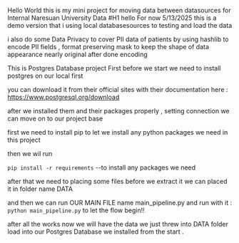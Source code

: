 Hello World this is my mini project for moving data between datasources for Internal Naresuan University Data
#H1 hello
For now 5/13/2025 this is a demo version that i using local databasesources to testing and load the data

i also do some Data Privacy to cover PII data of patients by using hashlib to encode PII fields , format preserving mask to keep the shape of data appearance nearly original after done encoding

This is Postgres Database project
First before we start we need to install postgres on our local first

you can download it from their official sites with their documentation here : https://www.postgresql.org/download

after we installed them and their packages properly , setting connection we can move on to our project base

first we need to install pip to let we install any python packages we need in this project 

then we wil run

```pip install -r requirements```    --to install any packages we need

after that we need to placing some files before we extract it we can placed it in folder name DATA

and then we can run OUR MAIN FILE name main_pipeline.py and run with it : ```python main_pipeline.py```   to let the flow begin!!

after all the works now we will have the data we just threw into DATA folder load into our Postgres Database we installed from the start .
